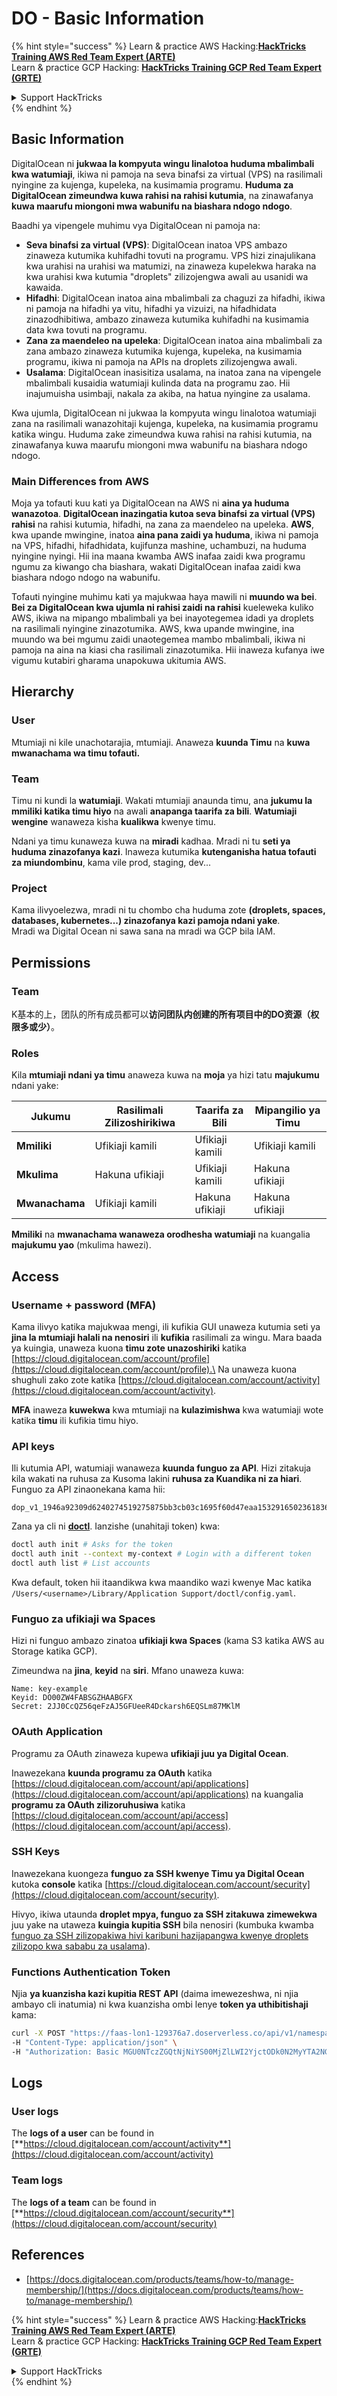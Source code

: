 # DO - Basic Information

{% hint style="success" %}
Learn & practice AWS Hacking:<img src="../../.gitbook/assets/image (1) (1) (1) (1).png" alt="" data-size="line">[**HackTricks Training AWS Red Team Expert (ARTE)**](https://training.hacktricks.xyz/courses/arte)<img src="../../.gitbook/assets/image (1) (1) (1) (1).png" alt="" data-size="line">\
Learn & practice GCP Hacking: <img src="../../.gitbook/assets/image (2) (1).png" alt="" data-size="line">[**HackTricks Training GCP Red Team Expert (GRTE)**<img src="../../.gitbook/assets/image (2) (1).png" alt="" data-size="line">](https://training.hacktricks.xyz/courses/grte)

<details>

<summary>Support HackTricks</summary>

* Check the [**subscription plans**](https://github.com/sponsors/carlospolop)!
* **Join the** 💬 [**Discord group**](https://discord.gg/hRep4RUj7f) or the [**telegram group**](https://t.me/peass) or **follow** us on **Twitter** 🐦 [**@hacktricks\_live**](https://twitter.com/hacktricks_live)**.**
* **Share hacking tricks by submitting PRs to the** [**HackTricks**](https://github.com/carlospolop/hacktricks) and [**HackTricks Cloud**](https://github.com/carlospolop/hacktricks-cloud) github repos.

</details>
{% endhint %}

## Basic Information

DigitalOcean ni **jukwaa la kompyuta wingu linalotoa huduma mbalimbali kwa watumiaji**, ikiwa ni pamoja na seva binafsi za virtual (VPS) na rasilimali nyingine za kujenga, kupeleka, na kusimamia programu. **Huduma za DigitalOcean zimeundwa kuwa rahisi na rahisi kutumia**, na zinawafanya **kuwa maarufu miongoni mwa wabunifu na biashara ndogo ndogo**.

Baadhi ya vipengele muhimu vya DigitalOcean ni pamoja na:

* **Seva binafsi za virtual (VPS)**: DigitalOcean inatoa VPS ambazo zinaweza kutumika kuhifadhi tovuti na programu. VPS hizi zinajulikana kwa urahisi na urahisi wa matumizi, na zinaweza kupelekwa haraka na kwa urahisi kwa kutumia "droplets" zilizojengwa awali au usanidi wa kawaida.
* **Hifadhi**: DigitalOcean inatoa aina mbalimbali za chaguzi za hifadhi, ikiwa ni pamoja na hifadhi ya vitu, hifadhi ya vizuizi, na hifadhidata zinazodhibitiwa, ambazo zinaweza kutumika kuhifadhi na kusimamia data kwa tovuti na programu.
* **Zana za maendeleo na upeleka**: DigitalOcean inatoa aina mbalimbali za zana ambazo zinaweza kutumika kujenga, kupeleka, na kusimamia programu, ikiwa ni pamoja na APIs na droplets zilizojengwa awali.
* **Usalama**: DigitalOcean inasisitiza usalama, na inatoa zana na vipengele mbalimbali kusaidia watumiaji kulinda data na programu zao. Hii inajumuisha usimbaji, nakala za akiba, na hatua nyingine za usalama.

Kwa ujumla, DigitalOcean ni jukwaa la kompyuta wingu linalotoa watumiaji zana na rasilimali wanazohitaji kujenga, kupeleka, na kusimamia programu katika wingu. Huduma zake zimeundwa kuwa rahisi na rahisi kutumia, na zinawafanya kuwa maarufu miongoni mwa wabunifu na biashara ndogo ndogo.

### Main Differences from AWS

Moja ya tofauti kuu kati ya DigitalOcean na AWS ni **aina ya huduma wanazotoa**. **DigitalOcean inazingatia kutoa seva binafsi za virtual (VPS) rahisi** na rahisi kutumia, hifadhi, na zana za maendeleo na upeleka. **AWS**, kwa upande mwingine, inatoa **aina pana zaidi ya huduma**, ikiwa ni pamoja na VPS, hifadhi, hifadhidata, kujifunza mashine, uchambuzi, na huduma nyingine nyingi. Hii ina maana kwamba AWS inafaa zaidi kwa programu ngumu za kiwango cha biashara, wakati DigitalOcean inafaa zaidi kwa biashara ndogo ndogo na wabunifu.

Tofauti nyingine muhimu kati ya majukwaa haya mawili ni **muundo wa bei**. **Bei za DigitalOcean kwa ujumla ni rahisi zaidi na rahisi** kueleweka kuliko AWS, ikiwa na mipango mbalimbali ya bei inayotegemea idadi ya droplets na rasilimali nyingine zinazotumika. AWS, kwa upande mwingine, ina muundo wa bei mgumu zaidi unaotegemea mambo mbalimbali, ikiwa ni pamoja na aina na kiasi cha rasilimali zinazotumika. Hii inaweza kufanya iwe vigumu kutabiri gharama unapokuwa ukitumia AWS.

## Hierarchy

### User

Mtumiaji ni kile unachotarajia, mtumiaji. Anaweza **kuunda Timu** na **kuwa mwanachama wa timu tofauti.**

### **Team**

Timu ni kundi la **watumiaji**. Wakati mtumiaji anaunda timu, ana **jukumu la mmiliki katika timu hiyo** na awali **anapanga taarifa za bili**. **Watumiaji wengine** wanaweza kisha **kualikwa** kwenye timu.

Ndani ya timu kunaweza kuwa na **miradi** kadhaa. Mradi ni tu **seti ya huduma zinazofanya kazi**. Inaweza kutumika **kutenganisha hatua tofauti za miundombinu**, kama vile prod, staging, dev...

### Project

Kama ilivyoelezwa, mradi ni tu chombo cha huduma zote **(droplets, spaces, databases, kubernetes...) zinazofanya kazi pamoja ndani yake**.\
Mradi wa Digital Ocean ni sawa sana na mradi wa GCP bila IAM.

## Permissions

### Team

K基本的上，团队的所有成员都可以**访问团队内创建的所有项目中的DO资源（权限多或少）**。

### Roles

Kila **mtumiaji ndani ya timu** anaweza kuwa na **moja** ya hizi tatu **majukumu** ndani yake:

| Jukumu     | Rasilimali Zilizoshirikiwa | Taarifa za Bili | Mipangilio ya Timu |
| ---------- | ---------------- | ------------------- | ------------- |
| **Mmiliki**  | Ufikiaji kamili      | Ufikiaji kamili         | Ufikiaji kamili   |
| **Mkulima** | Hakuna ufikiaji        | Ufikiaji kamili         | Hakuna ufikiaji     |
| **Mwanachama** | Ufikiaji kamili      | Hakuna ufikiaji           | Hakuna ufikiaji     |

**Mmiliki** na **mwanachama wanaweza orodhesha watumiaji** na kuangalia **majukumu yao** (mkulima hawezi).

## Access

### Username + password (MFA)

Kama ilivyo katika majukwaa mengi, ili kufikia GUI unaweza kutumia seti ya **jina la mtumiaji halali na nenosiri** ili **kufikia** rasilimali za wingu. Mara baada ya kuingia, unaweza kuona **timu zote unazoshiriki** katika [https://cloud.digitalocean.com/account/profile](https://cloud.digitalocean.com/account/profile).\
Na unaweza kuona shughuli zako zote katika [https://cloud.digitalocean.com/account/activity](https://cloud.digitalocean.com/account/activity).

**MFA** inaweza **kuwekwa** kwa mtumiaji na **kulazimishwa** kwa watumiaji wote katika **timu** ili kufikia timu hiyo.

### API keys

Ili kutumia API, watumiaji wanaweza **kuunda funguo za API**. Hizi zitakuja kila wakati na ruhusa za Kusoma lakini **ruhusa za Kuandika ni za hiari**.\
Funguo za API zinaonekana kama hii:
```
dop_v1_1946a92309d6240274519275875bb3cb03c1695f60d47eaa1532916502361836
```
Zana ya cli ni [**doctl**](https://github.com/digitalocean/doctl#installing-doctl). Ianzishe (unahitaji token) kwa:
```bash
doctl auth init # Asks for the token
doctl auth init --context my-context # Login with a different token
doctl auth list # List accounts
```
Kwa default, token hii itaandikwa kwa maandiko wazi kwenye Mac katika `/Users/<username>/Library/Application Support/doctl/config.yaml`.

### Funguo za ufikiaji wa Spaces

Hizi ni funguo ambazo zinatoa **ufikiaji kwa Spaces** (kama S3 katika AWS au Storage katika GCP).

Zimeundwa na **jina**, **keyid** na **siri**. Mfano unaweza kuwa:
```
Name: key-example
Keyid: DO00ZW4FABSGZHAABGFX
Secret: 2JJ0CcQZ56qeFzAJ5GFUeeR4Dckarsh6EQSLm87MKlM
```
### OAuth Application

Programu za OAuth zinaweza kupewa **ufikiaji juu ya Digital Ocean**.

Inawezekana **kuunda programu za OAuth** katika [https://cloud.digitalocean.com/account/api/applications](https://cloud.digitalocean.com/account/api/applications) na kuangalia **programu za OAuth zilizoruhusiwa** katika [https://cloud.digitalocean.com/account/api/access](https://cloud.digitalocean.com/account/api/access).

### SSH Keys

Inawezekana kuongeza **funguo za SSH kwenye Timu ya Digital Ocean** kutoka **console** katika [https://cloud.digitalocean.com/account/security](https://cloud.digitalocean.com/account/security).

Hivyo, ikiwa utaunda **droplet mpya, funguo za SSH zitakuwa zimewekwa** juu yake na utaweza **kuingia kupitia SSH** bila nenosiri (kumbuka kwamba [funguo za SSH zilizopakiwa hivi karibuni hazijapangwa kwenye droplets zilizopo kwa sababu za usalama](https://docs.digitalocean.com/products/droplets/how-to/add-ssh-keys/to-existing-droplet/)).

### Functions Authentication Token

Njia **ya kuanzisha kazi kupitia REST API** (daima imewezeshwa, ni njia ambayo cli inatumia) ni kwa kuanzisha ombi lenye **token ya uthibitishaji** kama:
```bash
curl -X POST "https://faas-lon1-129376a7.doserverless.co/api/v1/namespaces/fn-c100c012-65bf-4040-1230-2183764b7c23/actions/functionname?blocking=true&result=true" \
-H "Content-Type: application/json" \
-H "Authorization: Basic MGU0NTczZGQtNjNiYS00MjZlLWI2YjctODk0N2MyYTA2NGQ4OkhwVEllQ2t4djNZN2x6YjJiRmFGc1FERXBySVlWa1lEbUxtRE1aRTludXA1UUNlU2VpV0ZGNjNqWnVhYVdrTFg="
```
## Logs

### User logs

The **logs of a user** can be found in [**https://cloud.digitalocean.com/account/activity**](https://cloud.digitalocean.com/account/activity)

### Team logs

The **logs of a team** can be found in [**https://cloud.digitalocean.com/account/security**](https://cloud.digitalocean.com/account/security)

## References

* [https://docs.digitalocean.com/products/teams/how-to/manage-membership/](https://docs.digitalocean.com/products/teams/how-to/manage-membership/)

{% hint style="success" %}
Learn & practice AWS Hacking:<img src="../../.gitbook/assets/image (1) (1) (1) (1).png" alt="" data-size="line">[**HackTricks Training AWS Red Team Expert (ARTE)**](https://training.hacktricks.xyz/courses/arte)<img src="../../.gitbook/assets/image (1) (1) (1) (1).png" alt="" data-size="line">\
Learn & practice GCP Hacking: <img src="../../.gitbook/assets/image (2) (1).png" alt="" data-size="line">[**HackTricks Training GCP Red Team Expert (GRTE)**<img src="../../.gitbook/assets/image (2) (1).png" alt="" data-size="line">](https://training.hacktricks.xyz/courses/grte)

<details>

<summary>Support HackTricks</summary>

* Check the [**subscription plans**](https://github.com/sponsors/carlospolop)!
* **Join the** 💬 [**Discord group**](https://discord.gg/hRep4RUj7f) or the [**telegram group**](https://t.me/peass) or **follow** us on **Twitter** 🐦 [**@hacktricks\_live**](https://twitter.com/hacktricks_live)**.**
* **Share hacking tricks by submitting PRs to the** [**HackTricks**](https://github.com/carlospolop/hacktricks) and [**HackTricks Cloud**](https://github.com/carlospolop/hacktricks-cloud) github repos.

</details>
{% endhint %}
